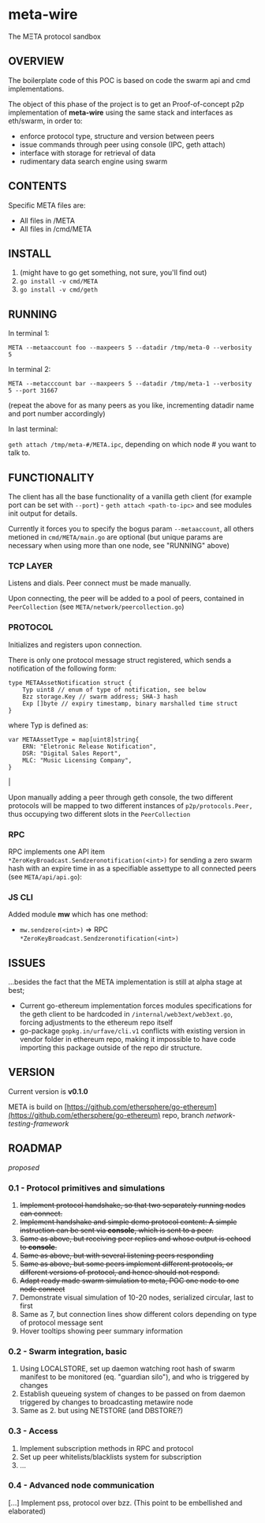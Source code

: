 # meta-wire

The MΞTA protocol sandbox

## OVERVIEW

The boilerplate code of this POC is based on code the swarm api and cmd implementations.

The object of this phase of the project is to get an Proof-of-concept p2p implementation of **meta-wire** using the same stack and interfaces as eth/swarm, in order to:

- enforce protocol type, structure and version between peers
- issue commands through peer using console (IPC, geth attach)
- interface with storage for retrieval of data
- rudimentary data search engine using swarm

## CONTENTS

Specific META files are:

- All files in /META
- All files in /cmd/META

## INSTALL

1. (might have to go get something, not sure, you'll find out)
2. `go install -v cmd/META`
3. `go install -v cmd/geth`

## RUNNING
 
In terminal 1: 

`META --metaaccount foo --maxpeers 5 --datadir /tmp/meta-0 --verbosity 5`

In terminal 2:

`META --metacccount bar --maxpeers 5 --datadir /tmp/meta-1 --verbosity 5 --port 31667`

(repeat the above for as many peers as you like, incrementing datadir name and port number accordingly)

In last terminal:

`geth attach /tmp/meta-#/META.ipc`, depending on which node # you want to talk to.

## FUNCTIONALITY

The client has all the base functionality of a vanilla geth client (for example port can be set with `--port`) - `geth attach <path-to-ipc>` and see modules init output for details.

Currently it forces you to specify the bogus param `--metaaccount`, all others metioned in `cmd/META/main.go` are optional (but unique params are necessary when using more than one node, see "RUNNING" above)

### TCP LAYER

Listens and dials. Peer connect must be made manually.

Upon connecting, the peer will be added to a pool of peers, contained in `PeerCollection` (see `META/network/peercollection.go`)

### PROTOCOL

Initializes and registers upon connection.

There is only one protocol message struct registered, which sends a notification of the following form:

```
type METAAssetNotification struct {
	Typ uint8 // enum of type of notification, see below
	Bzz storage.Key // swarm address; SHA-3 hash
	Exp []byte // expiry timestamp, binary marshalled time struct
}
```

where Typ is defined as:

```
var METAAssetType = map[uint8]string{
	ERN: "Eletronic Release Notification",
	DSR: "Digital Sales Report",
	MLC: "Music Licensing Company",
}
```
|

Upon manually adding a peer through geth console, the two different protocols will be mapped to two different instances of `p2p/protocols.Peer,` thus occupying two different slots in the `PeerCollection`

### RPC

RPC implements one API item `*ZeroKeyBroadcast.Sendzeronotification(<int>)` for sending a zero swarm hash with an expire time in as a specifiable assettype to all connected peers (see `META/api/api.go`):

### JS CLI

Added module **mw** which has one method:


- `mw.sendzero(<int>)` => RPC `*ZeroKeyBroadcast.Sendzeronotification(<int>)`

## ISSUES

...besides the fact that the META implementation is still at alpha stage at best;

- Current go-ethereum implementation forces modules specifications for the geth client to be hardcoded in `/internal/web3ext/web3ext.go`, forcing adjustments to the ethereum repo itself
- go-package `gopkg.in/urfave/cli.v1` conflicts with existing version in vendor folder in ethereum repo, making it impossible to have code importing this package outside of the repo dir structure.

## VERSION

Current version is **v0.1.0**

META is build on [https://github.com/ethersphere/go-ethereum](https://github.com/ethersphere/go-ethereum) repo, branch *network-testing-framework*

## ROADMAP

*proposed*

### 0.1 - Protocol primitives and simulations

1. ~~Implement protocol handshake, so that two separately running nodes can connect.~~
2. ~~Implement handshake and simple demo protocol content: A simple instruction can be sent via **console**, which is sent to a peer.~~
3. ~~Same as above, but receiving peer replies and whose output is echoed to **console**.~~
4. ~~Same as above, but with several listening peers responding~~
5. ~~Same as above, but some peers implement different protocols, or different versions of protocol, and hence should not respond.~~
6. ~~Adapt ready made swarm simulation to meta, POC one node to one node connect~~
7. Demonstrate visual simulation of 10-20 nodes, serialized circular, last to first
8. Same as 7, but connection lines show different colors depending on type of protocol message sent
9. Hover tooltips showing peer summary information

### 0.2 - Swarm integration, basic

1. Using LOCALSTORE, set up daemon watching root hash of swarm manifest to be monitored (eq. "guardian silo"), and who is triggered by changes
2. Establish queueing system of changes to be passed on from daemon triggered by changes to broadcasting metawire node
3. Same as 2. but using NETSTORE (and DBSTORE?)

### 0.3 - Access

1. Implement subscription methods in RPC and protocol
2. Set up peer whitelists/blacklists system for subscription
3. ...

### 0.4 - Advanced node communication

[...] Implement pss, protocol over bzz. (This point to be embellished and elaborated)

